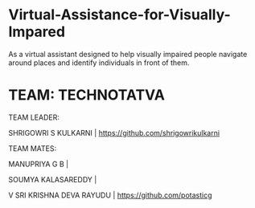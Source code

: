 # Virtual-Assistance-for-Visually-Impared
As a virtual assistant designed to help visually impaired people navigate around places and identify individuals in front of them.

# TEAM:  TECHNOTATVA 
TEAM LEADER:   

SHRIGOWRI S KULKARNI        |  https://github.com/shrigowrikulkarni

TEAM MATES:    

MANUPRIYA G B               | 

SOUMYA KALASAREDDY          | 

V SRI KRISHNA DEVA RAYUDU   |   https://github.com/potasticg
